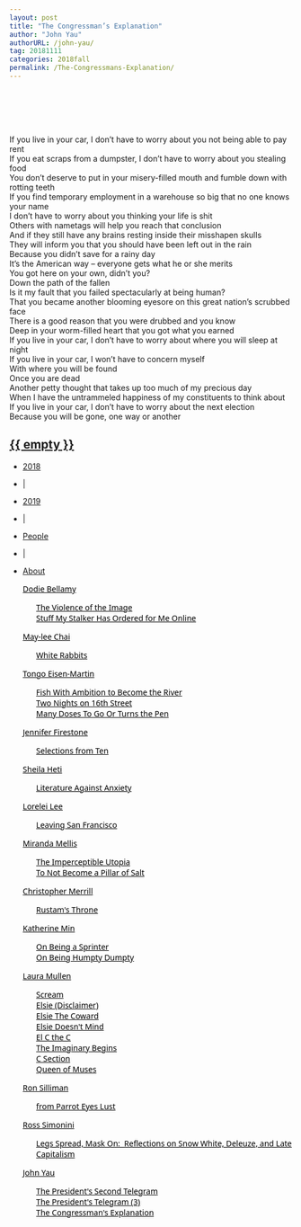```yaml
---
layout: post
title: "The Congressman’s Explanation"
author: "John Yau"
authorURL: /john-yau/
tag: 20181111
categories: 2018fall
permalink: /The-Congressmans-Explanation/
---
```


<br><br>
<br><br>
<p sytle="lline-height: 1.5;">
If you live in your car, I don’t have to worry about you not being able to pay rent
<br>
If you eat scraps from a dumpster, I don’t have to worry about you stealing food
<br>
You don’t deserve to put in your misery-filled mouth and fumble down with rotting teeth
<br>
If you find temporary employment in a warehouse so big that no one knows your name
<br>
I don’t have to worry about you thinking your life is shit
<br>
Others with nametags will help you reach that conclusion
<br>
And if they still have any brains resting inside their misshapen skulls
<br>
They will inform you that you should have been left out in the rain
<br>
Because you didn’t save for a rainy day
<br>
It’s the American way – everyone gets what he or she merits
<br>
You got here on your own, didn’t you?
<br>
Down the path of the fallen
<br>
Is it my fault that you failed spectacularly at being human?
<br>
That you became another blooming eyesore on this great nation’s scrubbed face
<br>
There is a good reason that you were drubbed and you know
<br>
Deep in your worm-filled heart that you got what you earned
<br>
If you live in your car, I don’t have to worry about where you will sleep at night
<br>
If you live in your car, I won’t have to concern myself
<br>
With where you will be found
<br>
Once you are dead
<br>
Another petty thought that takes up too much of my precious day
<br>
When I have the untrammeled happiness of my constituents to think about
<br>
If you live in your car, I don’t have to worry about the next election
<br>
Because you will be gone, one way or another
<br>
</p>


<!-- End of page -->
<!-- Start of Bottom Footer -->

<nav class="nav justify-content-center" style="box-shadow: 0 2px 2px -2px rgba(0,0,0,0);">
  <div class="nav-container">
    <a href="{{ site.baseurl }}/">
      <h2 class="nav-title">{{ empty }}</h2>
    </a>
    <ul style="position: relative">
      <!-- <li><a href="{{ site.baseurl }}/">Issue</a></li> -->
      <li class="nav-item"><a class="nav-link" href="{{ '/2018-fall' | prepend: site.baseurl }}">2018</a></li>
      <li class="nav-item"><p>|</p></li>
      <li class="nav-item"><a class="nav-link" href="{{ '/2019-fall' | prepend: site.baseurl }}">2019</a></li>
      <li class="nav-item"><p>|</p></li>
      <li class="nav-item"><a class="nav-link" href="{{ '/people' | prepend: site.baseurl }}">People</a></li>
      <li class="nav-item"><p>|</p></li>
      <li class="nav-item"><a class="nav-link" href="{{ '/about' | prepend: site.baseurl }}">About</a></li>
    </ul>
  </div>
</nav>

<div class="container">

  <section id="sec1">
    <div class="row">
      <div class="col-md-3">
        <ul>
          <li style="font-family: 'Work Sans','Segoe UI',Helvetica,Arial,sans-serif;list-style-type: none;"><a style="color:#000;" href="{{site.baseurl}}/dodie-bellamy/">Dodie Bellamy</a></li>
          <ul>
            <li style="font-family: 'Work Sans','Segoe UI',Helvetica,Arial,sans-serif;list-style-type: none;"><a style="color:#000;" href="{{site.baseurl}}/The-Violence-of-the-Image/">The Violence of the Image</a></li>
            <li style="font-family: 'Work Sans','Segoe UI',Helvetica,Arial,sans-serif;list-style-type: none;"><a style="color:#000;" href="{{site.baseurl}}/Stuff-My-Stalker-Has-Ordered-for-Me-Online/">Stuff My Stalker Has Ordered for Me Online</a></li>
          </ul>
        </ul>
      </div>
      <div class="col-md-3">
        <ul>
          <li style="font-family: 'Work Sans','Segoe UI',Helvetica,Arial,sans-serif;list-style-type: none;"><a style="color:#000;" href="{{site.baseurl}}/may-lee-chai/">May-lee Chai</a></li>
          <ul>
            <li style="font-family: 'Work Sans','Segoe UI',Helvetica,Arial,sans-serif;list-style-type: none;"><a style="color:#000;" href="{{site.baseurl}}/White-Rabbits/">White Rabbits</a></li>
          </ul>
        </ul>
      </div>
      <div class="col-md-3">
        <ul>
          <li style="font-family: 'Work Sans','Segoe UI',Helvetica,Arial,sans-serif;list-style-type: none;"><a style="color:#000;" href="{{site.baseurl}}/tongo-eisen-martin/">Tongo Eisen-Martin</a></li>
          <ul>
            <li style="font-family: 'Work Sans','Segoe UI',Helvetica,Arial,sans-serif;list-style-type: none;"><a style="color:#000;" href="{{site.baseurl}}/Fish-With-Ambition-to-Become-the-River/">Fish With Ambition to Become the River</a></li>
            <li style="font-family: 'Work Sans','Segoe UI',Helvetica,Arial,sans-serif;list-style-type: none;"><a style="color:#000;" href="{{site.baseurl}}/Two-Nights-on-16th-Street/">Two Nights on 16th Street</a></li>
            <li style="font-family: 'Work Sans','Segoe UI',Helvetica,Arial,sans-serif;list-style-type: none;"><a style="color:#000;" href="{{site.baseurl}}/Many-Does-To-Go-Or-Turns-The-Pen/">Many Doses To Go Or Turns the Pen</a></li>
          </ul>
        </ul>
      </div>
      <div class="col-md-3">
        <ul>
          <li style="font-family: 'Work Sans','Segoe UI',Helvetica,Arial,sans-serif;list-style-type: none;"><a style="color:#000;" href="{{site.baseurl}}/jennifer-firestone/">Jennifer Firestone</a></li>
          <ul>
            <li style="font-family: 'Work Sans','Segoe UI',Helvetica,Arial,sans-serif;list-style-type: none;"><a style="color:#000;" href="{{site.baseurl}}/Selections-from-Ten/">Selections from Ten</a></li>
          </ul>
        </ul>
      </div>
    </div>
  </section>
  <section id="sec2">
    <div class="row">
      <div class="col-md-3">
        <ul>
          <li style="font-family: 'Work Sans','Segoe UI',Helvetica,Arial,sans-serif;list-style-type: none;"><a style="color:#000;" href="{{site.baseurl}}/sheila-heti/">Sheila Heti</a></li>
          <ul>
            <li style="font-family: 'Work Sans','Segoe UI',Helvetica,Arial,sans-serif;list-style-type: none;"><a style="color:#000;" href="{{site.baseurl}}/Literature-Against-Anxiety/">Literature Against Anxiety</a></li>
          </ul>
        </ul>
      </div>
      <div class="col-md-3">
        <ul>
          <li style="font-family: 'Work Sans','Segoe UI',Helvetica,Arial,sans-serif;list-style-type: none;"><a style="color:#000;" href="{{site.baseurl}}/lorelei-lee/">Lorelei Lee</a></li>
          <ul>
            <li style="font-family: 'Work Sans','Segoe UI',Helvetica,Arial,sans-serif;list-style-type: none;"><a style="color:#000;" href="{{site.baseurl}}/Leaving-San-Francisco/">Leaving San Francisco</a></li>
          </ul>
        </ul>
      </div>
      <div class="col-md-3">
        <ul>
          <li style="font-family: 'Work Sans','Segoe UI',Helvetica,Arial,sans-serif;list-style-type: none;"><a style="color:#000;" href="{{site.baseurl}}/miranda-mellis/">Miranda Mellis</a></li>
          <ul>
            <li style="font-family: 'Work Sans','Segoe UI',Helvetica,Arial,sans-serif;list-style-type: none;"><a style="color:#000;" href="{{site.baseurl}}/The-Imperceptible-Utopia/">The Imperceptible Utopia</a></li>
            <li style="font-family: 'Work Sans','Segoe UI',Helvetica,Arial,sans-serif;list-style-type: none;"><a style="color:#000;" href="{{site.baseurl}}/To-Not-Become-a-Pillar-of-Salt/">To Not Become a Pillar of Salt</a></li>
          </ul>
        </ul>
      </div>
      <div class="col-md-3">
        <ul>
          <li style="font-family: 'Work Sans','Segoe UI',Helvetica,Arial,sans-serif;list-style-type: none;"><a style="color:#000;" href="{{site.baseurl}}/christopher-merrill/">Christopher Merrill</a></li>
          <ul>
            <li style="font-family: 'Work Sans','Segoe UI',Helvetica,Arial,sans-serif;list-style-type: none;"><a style="color:#000;" href="{{site.baseurl}}/Rustams-Throne/">Rustam's Throne</a></li>
          </ul>
        </ul>
      </div>
    </div>
  </section>
  <section id="sec3">
    <div class="row">
      <div class="col-md-3">
        <ul>
          <li style="font-family: 'Work Sans','Segoe UI',Helvetica,Arial,sans-serif;list-style-type: none;"><a style="color:#000;" href="{{site.baseurl}}/katherine-min/">Katherine Min</a></li>
          <ul>
            <li style="font-family: 'Work Sans','Segoe UI',Helvetica,Arial,sans-serif;list-style-type: none;"><a style="color:#000;" href="{{site.baseurl}}/On-Being-a-Sprinter/">On Being a Sprinter</a></li>
            <li style="font-family: 'Work Sans','Segoe UI',Helvetica,Arial,sans-serif;list-style-type: none;"><a style="color:#000;" href="{{site.baseurl}}/On-Being-Humpty-Dumpty/">On Being Humpty Dumpty</a></li>
          </ul>
        </ul>
      </div>
      <div class="col-md-3">
        <ul>
          <li style="font-family: 'Work Sans','Segoe UI',Helvetica,Arial,sans-serif;list-style-type: none;"><a style="color:#000;" href="{{site.baseurl}}/laura-mullen/">Laura Mullen</a></li>
          <ul>
            <li style="font-family: 'Work Sans','Segoe UI',Helvetica,Arial,sans-serif;list-style-type: none;"><a style="color:#000;" href="{{site.baseurl}}/Scream/">Scream</a></li>
            <li style="font-family: 'Work Sans','Segoe UI',Helvetica,Arial,sans-serif;list-style-type: none;"><a style="color:#000;" href="{{site.baseurl}}/Elsie-Disclaimer/">Elsie (Disclaimer)</a></li>
            <li style="font-family: 'Work Sans','Segoe UI',Helvetica,Arial,sans-serif;list-style-type: none;"><a style="color:#000;" href="{{site.baseurl}}/Elsie-The-Coward/">Elsie The Coward</a></li>
            <li style="font-family: 'Work Sans','Segoe UI',Helvetica,Arial,sans-serif;list-style-type: none;"><a style="color:#000;" href="{{site.baseurl}}/Elsie-Doesnt-Mind/">Elsie Doesn't Mind</a></li>
            <li style="font-family: 'Work Sans','Segoe UI',Helvetica,Arial,sans-serif;list-style-type: none;"><a style="color:#000;" href="{{site.baseurl}}/El-C-the-C/">El C the C</a></li>
            <li style="font-family: 'Work Sans','Segoe UI',Helvetica,Arial,sans-serif;list-style-type: none;"><a style="color:#000;" href="{{site.baseurl}}/The-Imaginary-Begins/">The Imaginary Begins</a></li>
            <li style="font-family: 'Work Sans','Segoe UI',Helvetica,Arial,sans-serif;list-style-type: none;"><a style="color:#000;" href="{{site.baseurl}}/C-Section/">C Section</a></li>
            <li style="font-family: 'Work Sans','Segoe UI',Helvetica,Arial,sans-serif;list-style-type: none;"><a style="color:#000;" href="{{site.baseurl}}/Queen-of-Muses/">Queen of Muses</a></li>
          </ul>
        </ul>
      </div>
      <div class="col-md-3">
        <ul>
          <li style="font-family: 'Work Sans','Segoe UI',Helvetica,Arial,sans-serif;list-style-type: none;"><a style="color:#000;" href="{{site.baseurl}}/ron-silliman/">Ron Silliman</a></li>
          <ul>
            <li style="font-family: 'Work Sans','Segoe UI',Helvetica,Arial,sans-serif;list-style-type: none;"><a style="color:#000;" href="{{site.baseurl}}/from-Parrot-Eyes-Lust/">from Parrot Eyes Lust</a></li>
          </ul>
        </ul>
      </div>
      <div class="col-md-3">
        <ul>
          <li style="font-family: 'Work Sans','Segoe UI',Helvetica,Arial,sans-serif;list-style-type: none;"><a style="color:#000;" href="{{site.baseurl}}/ross-simonini/">Ross Simonini</a></li>
          <ul>
            <li style="font-family: 'Work Sans','Segoe UI',Helvetica,Arial,sans-serif;list-style-type: none;"><a style="color:#000;" href="{{site.baseurl}}/Interview-with-Paul-McCarthy/">Legs Spread, Mask On:  Reflections on Snow White, Deleuze, and Late Capitalism</a></li>
          </ul>
        </ul>
      </div>
    </div>
  </section>
  <section id="sec4">
    <div class="row">
      <div class="col-md-3">
        <ul>
          <li style="font-family: 'Work Sans','Segoe UI',Helvetica,Arial,sans-serif;list-style-type: none;"><a style="color:#000;" href="{{site.baseurl}}/john-yau/">John Yau</a></li>
          <ul>
            <li style="font-family: 'Work Sans','Segoe UI',Helvetica,Arial,sans-serif;list-style-type: none;"><a style="color:#000;" href="{{site.baseurl}}/The-Presidents-Second-Telegram/">The President's Second Telegram</a></li>
            <li style="font-family: 'Work Sans','Segoe UI',Helvetica,Arial,sans-serif;list-style-type: none;"><a style="color:#000;" href="{{site.baseurl}}/The-Presidents-Telegram-3/">The President's Telegram (3)</a></li>
            <li style="font-family: 'Work Sans','Segoe UI',Helvetica,Arial,sans-serif;list-style-type: none;"><a style="color:#000;" href="{{site.baseurl}}/The-Congressmans-Explination/">The Congressman's Explanation</a></li>
          </ul>
        </ul>
      </div>
    </div>
  </section>
</div>